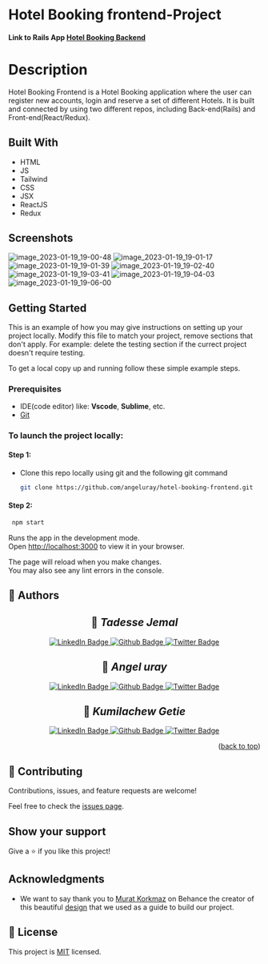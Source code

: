 # Hotel Booking frontend-Project
#### Link to Rails App [Hotel Booking Backend](https://github.com/angeluray/hotel-booking-backend.git)

# Description  
Hotel Booking Frontend is a Hotel Booking application where the user can register new accounts, login and reserve a set of different Hotels. It is built and connected by using two different repos, including Back-end(Rails) and Front-end(React/Redux).

## Built With
- HTML
- JS
- Tailwind
- CSS
- JSX
- ReactJS
- Redux

## Screenshots

![image_2023-01-19_19-00-48](https://user-images.githubusercontent.com/97189760/213582355-7102d3bb-4878-4fe2-8207-ddb6ac574844.png)
![image_2023-01-19_19-01-17](https://user-images.githubusercontent.com/97189760/213582378-7a3e0f7f-f044-4f04-a30f-bba6f60cb7ec.png)
![image_2023-01-19_19-01-39](https://user-images.githubusercontent.com/97189760/213582402-44439e5e-4efb-468e-ae6c-84c791fc7bcb.png)
![image_2023-01-19_19-02-40](https://user-images.githubusercontent.com/97189760/213582424-5e6044ab-6a6c-413c-9366-2ad717f7cb4e.png)
![image_2023-01-19_19-03-41](https://user-images.githubusercontent.com/97189760/213582468-966eea6e-e585-467a-aa87-99c861f6b4dd.png)
![image_2023-01-19_19-04-03](https://user-images.githubusercontent.com/97189760/213582560-a72aaa97-70a9-40a1-a751-4165db79099f.png)
![image_2023-01-19_19-06-00](https://user-images.githubusercontent.com/97189760/213582599-cd6585ad-80df-4ac3-8e15-f12a3abe3006.png)

## Getting Started

This is an example of how you may give instructions on setting up your project locally. Modify this file to match your project, remove sections that don't apply. For example: delete the testing section if the currect project doesn't require testing.

To get a local copy up and running follow these simple example steps.

### Prerequisites
 - IDE(code editor) like: **Vscode**, **Sublime**, etc.  
 - [Git](https://www.linode.com/docs/guides/how-to-install-git-on-linux-mac-and-windows/)


### To launch the project locally:

#### Step 1:
- Clone this repo locally using git and the following git command

  ```sh
  git clone https://github.com/angeluray/hotel-booking-frontend.git
  ```

#### Step 2:

 ```sh
  npm start
```

Runs the app in the development mode.\
Open [http://localhost:3000](http://localhost:3000) to view it in your browser.

The page will reload when you make changes.\
You may also see any lint errors in the console.

<!-- AUTHORS -->
## 👥 Authors <a name="authors"></a>

<div id="badges"align="center">

## 👤 *Tadesse Jemal*

</div>
<div id="badges"align="center">
  <a href="https://www.linkedin.com/in/tadesse-jemal-7b7058204/">
    <img src="https://img.shields.io/badge/LinkedIn-blue?style=for-the-badge&logo=linkedin&logoColor=white" alt="LinkedIn Badge"/>
  </a>
  <a href="https://github.com/Tadessejemal1/Tadessejemal1">
    <img src="https://img.shields.io/badge/github-black?style=for-the-badge&logo=github&logoColor=white" alt="Github Badge"/>
  </a>
  <a href="https://twitter.com/TadesseJemal2">
    <img src="https://img.shields.io/badge/Twitter-blue?style=for-the-badge&logo=twitter&logoColor=white" alt="Twitter Badge"/>
  </a>
</div>
<div id="badges"align="center">

## 👤 *Angel uray*

</div>

<div id="badges"align="center">
  <a href="www.linkedin.com/in/angeluray-jobs">
    <img src="https://img.shields.io/badge/LinkedIn-blue?style=for-the-badge&logo=linkedin&logoColor=white" alt="LinkedIn Badge"/>
  </a>
  <a href="https://github.com/angeluray">
    <img src="https://img.shields.io/badge/github-black?style=for-the-badge&logo=github&logoColor=white" alt="Github Badge"/>
  </a>
  <a href="https://twitter.com/atangeluray">
    <img src="https://img.shields.io/badge/Twitter-blue?style=for-the-badge&logo=twitter&logoColor=white" alt="Twitter Badge"/>
  </a>
</div>
<div id="badges"align="center">

## 👤 *Kumilachew Getie*

</div>

<div id="badges"align="center">
  <a href="https://www.linkedin.com/in/kumilachew-getie-0356bb157/">
    <img src="https://img.shields.io/badge/LinkedIn-blue?style=for-the-badge&logo=linkedin&logoColor=white" alt="LinkedIn Badge"/>
  </a>
  <a href="https://github.com/Kumilachew-g/">
    <img src="https://img.shields.io/badge/github-black?style=for-the-badge&logo=github&logoColor=white" alt="Github Badge"/>
  </a>
  <a href="https://github.com/Kumilachew-g/">
    <img src="https://img.shields.io/badge/Twitter-blue?style=for-the-badge&logo=twitter&logoColor=white" alt="Twitter Badge"/>
  </a>
</div>

<p align="right">(<a href="#readme-top">back to top</a>)</p>

## 🤝 Contributing

Contributions, issues, and feature requests are welcome!

Feel free to check the [issues page](../../issues/).

## Show your support

Give a ⭐️ if you like this project!

## Acknowledgments

- We want to say thank you to [Murat Korkmaz](https://www.behance.net/muratk) on Behance the creator of this beautiful [design](https://www.behance.net/gallery/26425031/Vespa-Responsive-Redesign) that we used as a guide to build our project.

## 📝 License

This project is [MIT](./MIT.md) licensed.
